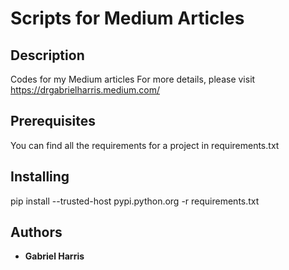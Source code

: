 # Scripts for Medium Articles 

## Description
Codes for my Medium articles
For more details, please visit https://drgabrielharris.medium.com/

## Prerequisites
You can find all the requirements for a project in requirements.txt

## Installing
pip install --trusted-host pypi.python.org -r requirements.txt

## Authors
* **Gabriel Harris**
